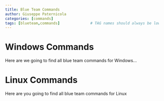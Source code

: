 ```yaml
---
title: Blue Team Commands
author: Giuseppe Paternicola
categories: [commands]
tags: [blueteam,commands]              # TAG names should always be lowercase
---
```


# Windows Commands

Here are we going to find all blue team commands for Windows...



# Linux Commands
Here are you going to find all blue team commands for Linux

